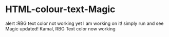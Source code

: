# HTML-colour-text-Magic
alert :RBG text color not working yet I am working on it!
simply run and see Magic
updated!
Kamal, RBG Text color now working
